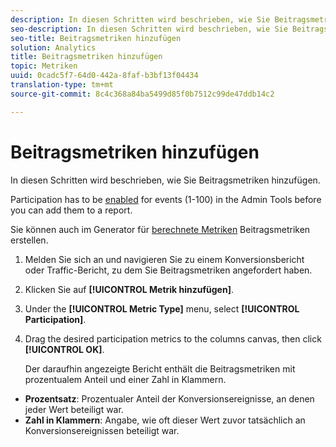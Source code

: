 ```yaml
---
description: In diesen Schritten wird beschrieben, wie Sie Beitragsmetriken hinzufügen.
seo-description: In diesen Schritten wird beschrieben, wie Sie Beitragsmetriken hinzufügen.
seo-title: Beitragsmetriken hinzufügen
solution: Analytics
title: Beitragsmetriken hinzufügen
topic: Metriken
uuid: 0cadc5f7-64d0-442a-8faf-b3bf13f04434
translation-type: tm+mt
source-git-commit: 8c4c368a84ba5499d85f0b7512c99de47ddb14c2

---
```



# Beitragsmetriken hinzufügen

In diesen Schritten wird beschrieben, wie Sie Beitragsmetriken hinzufügen.

Participation has to be [enabled](/help/components/c-variables/c-metrics/metrics-participation.md) for events (1-100) in the Admin Tools before you can add them to a report.

Sie können auch im Generator für [berechnete Metriken](https://marketing.adobe.com/resources/help/en_US/analytics/calcmetrics/participation_metric.html) Beitragsmetriken erstellen.

1. Melden Sie sich an und navigieren Sie zu einem Konversionsbericht oder Traffic-Bericht, zu dem Sie Beitragsmetriken angefordert haben.
1. Klicken Sie auf **[!UICONTROL Metrik hinzufügen]**.
1. Under the **[!UICONTROL Metric Type]** menu, select **[!UICONTROL Participation]**.
1. Drag the desired participation metrics to the columns canvas, then click **[!UICONTROL OK]**.

   Der daraufhin angezeigte Bericht enthält die Beitragsmetriken mit prozentualem Anteil und einer Zahl in Klammern.

* **Prozentsatz**: Prozentualer Anteil der Konversionsereignisse, an denen jeder Wert beteiligt war.
* **Zahl in Klammern**: Angabe, wie oft dieser Wert zuvor tatsächlich an Konversionsereignissen beteiligt war.

